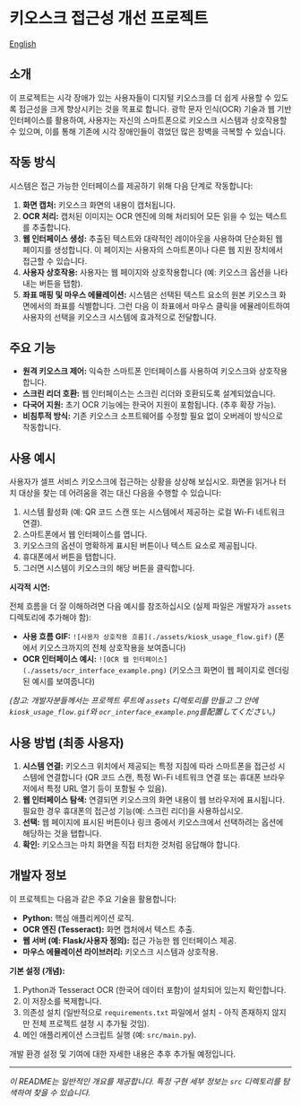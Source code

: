 # 키오스크 접근성 개선 프로젝트

[English](./README.md)

## 소개

이 프로젝트는 시각 장애가 있는 사용자들이 디지털 키오스크를 더 쉽게 사용할 수 있도록 접근성을 크게 향상시키는 것을 목표로 합니다. 광학 문자 인식(OCR) 기술과 웹 기반 인터페이스를 활용하여, 사용자는 자신의 스마트폰으로 키오스크 시스템과 상호작용할 수 있으며, 이를 통해 기존에 시각 장애인들이 겪었던 많은 장벽을 극복할 수 있습니다.

## 작동 방식

시스템은 접근 가능한 인터페이스를 제공하기 위해 다음 단계로 작동합니다:

1.  **화면 캡처:** 키오스크 화면의 내용이 캡처됩니다.
2.  **OCR 처리:** 캡처된 이미지는 OCR 엔진에 의해 처리되어 모든 읽을 수 있는 텍스트를 추출합니다.
3.  **웹 인터페이스 생성:** 추출된 텍스트와 대략적인 레이아웃을 사용하여 단순화된 웹 페이지를 생성합니다. 이 페이지는 사용자의 스마트폰이나 다른 웹 지원 장치에서 접근할 수 있습니다.
4.  **사용자 상호작용:** 사용자는 웹 페이지와 상호작용합니다 (예: 키오스크 옵션을 나타내는 버튼을 탭함).
5.  **좌표 매핑 및 마우스 에뮬레이션:** 시스템은 선택된 텍스트 요소의 원본 키오스크 화면에서의 좌표를 식별합니다. 그런 다음 이 좌표에서 마우스 클릭을 에뮬레이트하여 사용자의 선택을 키오스크 시스템에 효과적으로 전달합니다.

## 주요 기능

*   **원격 키오스크 제어:** 익숙한 스마트폰 인터페이스를 사용하여 키오스크와 상호작용합니다.
*   **스크린 리더 호환:** 웹 인터페이스는 스크린 리더와 호환되도록 설계되었습니다.
*   **다국어 지원:** 초기 OCR 기능에는 한국어 지원이 포함됩니다. (추후 확장 가능).
*   **비침투적 방식:** 기존 키오스크 소프트웨어를 수정할 필요 없이 오버레이 방식으로 작동합니다.

## 사용 예시

사용자가 셀프 서비스 키오스크에 접근하는 상황을 상상해 보십시오. 화면을 읽거나 터치 대상을 찾는 데 어려움을 겪는 대신 다음을 수행할 수 있습니다:

1.  시스템 활성화 (예: QR 코드 스캔 또는 시스템에서 제공하는 로컬 Wi-Fi 네트워크 연결).
2.  스마트폰에서 웹 인터페이스를 엽니다.
3.  키오스크의 옵션이 명확하게 표시된 버튼이나 텍스트 요소로 제공됩니다.
4.  휴대폰에서 버튼을 탭합니다.
5.  그러면 시스템이 키오스크의 해당 버튼을 클릭합니다.

**시각적 시연:**

전체 흐름을 더 잘 이해하려면 다음 예시를 참조하십시오 (실제 파일은 개발자가 `assets` 디렉토리에 추가해야 함):

*   **사용 흐름 GIF:** `![사용자 상호작용 흐름](./assets/kiosk_usage_flow.gif)` (폰에서 키오스크까지의 전체 상호작용을 보여줍니다)
*   **OCR 인터페이스 예시:** `![OCR 웹 인터페이스](./assets/ocr_interface_example.png)` (키오스크 화면이 웹 페이지로 렌더링된 예시를 보여줍니다)

*(참고: 개발자분들께서는 프로젝트 루트에 `assets` 디렉토리를 만들고 그 안에 `kiosk_usage_flow.gif`와 `ocr_interface_example.png`를配置してください。)*

## 사용 방법 (최종 사용자)

1.  **시스템 연결:** 키오스크 위치에서 제공되는 특정 지침에 따라 스마트폰을 접근성 시스템에 연결합니다 (QR 코드 스캔, 특정 Wi-Fi 네트워크 연결 또는 휴대폰 브라우저에서 특정 URL 열기 등이 포함될 수 있음).
2.  **웹 인터페이스 탐색:** 연결되면 키오스크의 화면 내용이 웹 브라우저에 표시됩니다. 필요한 경우 휴대폰의 접근성 기능(예: 스크린 리더)을 사용하십시오.
3.  **선택:** 웹 페이지에 표시된 버튼이나 링크 중에서 키오스크에서 선택하려는 옵션에 해당하는 것을 탭합니다.
4.  **확인:** 키오스크는 마치 화면을 직접 터치한 것처럼 응답해야 합니다.

## 개발자 정보

이 프로젝트는 다음과 같은 주요 기술을 활용합니다:

*   **Python:** 핵심 애플리케이션 로직.
*   **OCR 엔진 (Tesseract):** 화면 캡처에서 텍스트 추출.
*   **웹 서버 (예: Flask/사용자 정의):** 접근 가능한 웹 인터페이스 제공.
*   **마우스 에뮬레이션 라이브러리:** 키오스크 시스템과 상호작용.

**기본 설정 (개념):**

1.  Python과 Tesseract OCR (한국어 데이터 포함)이 설치되어 있는지 확인합니다.
2.  이 저장소를 복제합니다.
3.  의존성 설치 (일반적으로 `requirements.txt` 파일에서 설치 - 아직 존재하지 않지만 전체 프로젝트 설정 시 추가될 것임).
4.  메인 애플리케이션 스크립트 실행 (예: `src/main.py`).

개발 환경 설정 및 기여에 대한 자세한 내용은 추후 추가될 예정입니다.

---

*이 README는 일반적인 개요를 제공합니다. 특정 구현 세부 정보는 `src` 디렉토리를 탐색하여 찾을 수 있습니다.*
